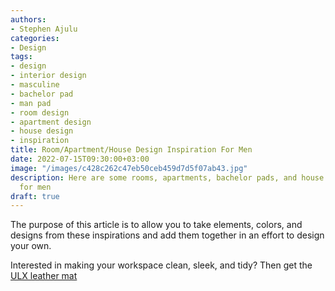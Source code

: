 ```yaml
---
authors:
- Stephen Ajulu
categories:
- Design
tags:
- design
- interior design
- masculine
- bachelor pad
- man pad
- room design
- apartment design
- house design
- inspiration
title: Room/Apartment/House Design Inspiration For Men
date: 2022-07-15T09:30:00+03:00
image: "/images/c428c262c47eb50ceb459d7d5f07ab43.jpg"
description: Here are some rooms, apartments, bachelor pads, and house design inspirations
  for men
draft: true
---
```

The purpose of this article is to allow you to take elements, colors, and designs from these inspirations and add them together in an effort to design your own.


Interested in making your workspace clean, sleek, and tidy? Then get the [ULX leather mat](https://ulxstore.com/products/black-leather-desk-mat?ref=kuzqn53jomp-)

